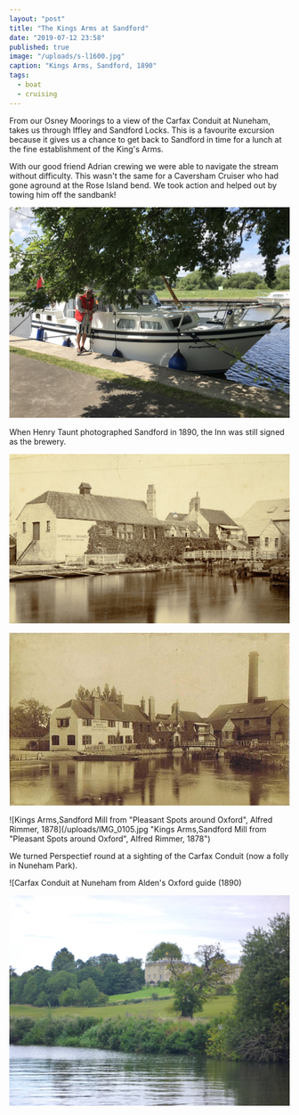 ```yaml
---
layout: "post"
title: "The Kings Arms at Sandford"
date: "2019-07-12 23:58"
published: true
image: "/uploads/s-l1600.jpg"
caption: "Kings Arms, Sandford, 1890"
tags:
  - boat
  - cruising
---
```

From our Osney Moorings to a view of the Carfax Conduit at Nuneham, takes us through Iffley and Sandford Locks. This is a favourite excursion because it gives us a chance to get back to Sandford in time for a lunch at the fine establishment of the King's Arms.

With our good friend Adrian crewing we were able to navigate the stream without difficulty. This wasn't the same for a Caversham Cruiser who had gone aground at the Rose Island bend. We took action and helped out by towing him off the sandbank!

![Tucked in under the trees at the King's Arms at Sandford](/uploads/IMG_0096.jpg "Tucked in under the trees at the King's Arms at Sandford")

When Henry Taunt photographed Sandford in 1890, the Inn was still signed as the brewery.


![Henry Taunt. Sandford Brewery, c1890](/uploads/henry-taunt109mini.jpg "Henry Taunt. Sandford Brewery, c1890")

![Kings Arms, Sandford, 1890](/uploads/s-l1600.jpg "Kings Arms, Sandford, 1890")

![Kings Arms,Sandford Mill from "Pleasant Spots around Oxford", Alfred Rimmer, 1878](/uploads/IMG_0105.jpg "Kings Arms,Sandford Mill from "Pleasant Spots around Oxford", Alfred Rimmer, 1878")

We turned Perspectief round at a sighting of the Carfax Conduit (now a folly in Nuneham Park).

![Carfax Conduit at Nuneham from Alden's Oxford guide (1890)

![A view of Nunenham House from the Thames](/uploads/P1030162.jpg "A view of Nunenham House from the Thames")

